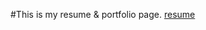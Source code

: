 #This is my resume & portfolio page.
[resume](https://github.com/azsha/resume/blob/master/resume.md)
